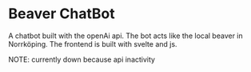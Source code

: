 # Beaver ChatBot

A chatbot built with the openAi api. The bot acts like the local beaver in Norrköping. The frontend is built with svelte and js.

NOTE: currently down because api inactivity
